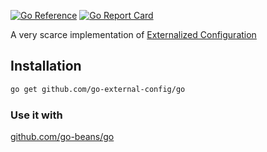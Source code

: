 [![Go Reference](https://pkg.go.dev/badge/github.com/go-external-config/go.svg)](https://pkg.go.dev/github.com/go-external-config/go)
[![Go Report Card](https://goreportcard.com/badge/github.com/go-external-config/go)](https://goreportcard.com/report/github.com/go-external-config/go)

A very scarce implementation of [Externalized Configuration](https://docs.spring.io/spring-boot/reference/features/external-config.html)

## Installation

```bash
go get github.com/go-external-config/go
```
### Use it with
[github.com/go-beans/go](https://github.com/go-beans/go)